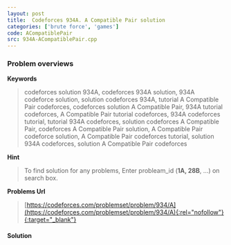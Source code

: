 ```yaml
---
layout: post
title:  Codeforces 934A. A Compatible Pair solution
categories: ['brute force', 'games']
code: ACompatiblePair
src: 934A-ACompatiblePair.cpp
---
```

### **Problem overviews**

**Keywords**
> codeforces solution 934A, codeforces 934A solution, 934A codeforce solution, solution codeforces 934A, tutorial A Compatible Pair codeforces, codeforces solution A Compatible Pair, 934A tutorial codeforces, A Compatible Pair tutorial codeforces, 934A codeforces tutorial, tutorial 934A codeforces, solution codeforces A Compatible Pair, codeforces A Compatible Pair solution, A Compatible Pair codeforce solution, A Compatible Pair codeforces tutorial, solution 934A codeforces, solution A Compatible Pair codeforces

**Hint**
> To find solution for any problems, Enter probleam_id (**1A, 28B**, ...) on search box. 

**Problems Url**
> [https://codeforces.com/problemset/problem/934/A](https://codeforces.com/problemset/problem/934/A){:rel="nofollow"}{:target="_blank"}

#### **Solution**



